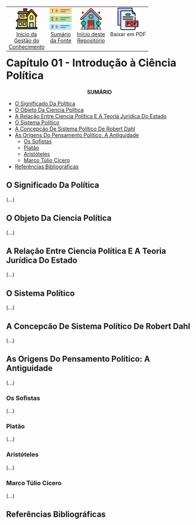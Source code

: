 <table align="right" border="0">
  <tr>
    <td align="center" valign="top">
      <a href="https://github.com/dnlclaudino/gestao-do-conhecimento#readme">
        <img src="https://github.com/dnlclaudino/imagens/blob/master/icones/icone-casa3.png?raw=true" heigh="60" width="60"><br>Início da <br>Gestão do <br>Conhecimento
      </a>
    </td>
    <td align="center" valign="top">
      <a href="./README.md">
        <img src="https://github.com/dnlclaudino/imagens/blob/master/icones/sumario.png?raw=true" heigh="60" width="60"><br>Sumário<br>da Fonte
      </a>
    </td>
    <td align="center" valign="top">
      <a href="../README.md">
        <img src="https://github.com/dnlclaudino/imagens/blob/master/icones/icone-casa2.png?raw=true" heigh="60" width="60"><br>Início deste <br>Repositório
      </a>
    </td>
    <td align="center" valign="top">
        <img src="https://github.com/dnlclaudino/imagens/blob/master/icones-aplicativos/pdf/pdf.png?raw=true" heigh="60" width="60"><br>Baixar em PDF
    </td>
  </tr>
</table><br><br><br><br><br>

# Capítulo 01 - Introdução à Ciência Política

<center><b>SUMÁRIO</b></center>

<!-- TOC updateonsave:undefined -->

- [O Significado Da Política](#o-significado-da-política)
- [O Objeto Da Ciencia Política](#o-objeto-da-ciencia-política)
- [A Relação Entre Ciencia Política E A Teoria Jurídica Do Estado](#a-relação-entre-ciencia-política-e-a-teoria-jurídica-do-estado)
- [O Sistema Político](#o-sistema-político)
- [A Concepcão De Sistema Político De Robert Dahl](#a-concepcão-de-sistema-político-de-robert-dahl)
- [As Origens Do Pensamento Político: A Antiguidade](#as-origens-do-pensamento-político-a-antiguidade)
    - [Os Sofistas](#os-sofistas)
    - [Platão](#platão)
    - [Aristóteles](#aristóteles)
    - [Marco Túlio Cícero](#marco-túlio-cícero)
- [Referências Bibliográficas](#referências-bibliográficas)

<!-- /TOC -->

## O Significado Da Política

(...)

## O Objeto Da Ciencia Política

(...)

## A Relação Entre Ciencia Política E A Teoria Jurídica Do Estado

(...)

## O Sistema Político

(...)

## A Concepcão De Sistema Político De Robert Dahl

(...)

## As Origens Do Pensamento Político: A Antiguidade

(...)

### Os Sofistas

(...)

### Platão

(...)

### Aristóteles

(...)

### Marco Túlio Cícero

(...)

## Referências Bibliográficas